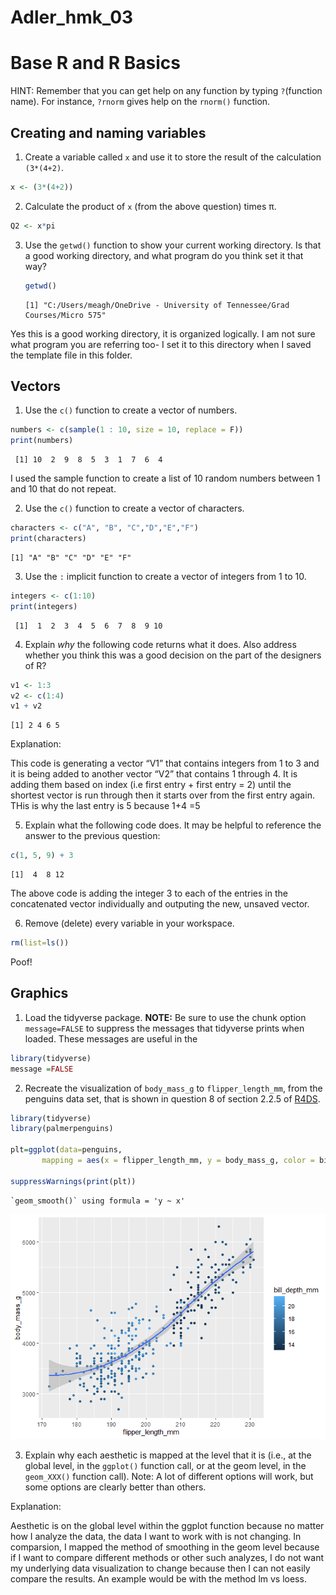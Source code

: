 # Adler_hmk_03

# Base R and R Basics

HINT: Remember that you can get help on any function by typing
`?`(function name). For instance, `?rnorm` gives help on the `rnorm()`
function.

## Creating and naming variables

1.  Create a variable called `x` and use it to store the result of the
    calculation `(3*(4+2)`.

``` r
x <- (3*(4+2))
```

2.  Calculate the product of `x` (from the above question) times π.

``` r
Q2 <- x*pi
```

3.  Use the `getwd()` function to show your current working directory.
    Is that a good working directory, and what program do you think set
    it that way?

    ``` r
    getwd()
    ```

        [1] "C:/Users/meagh/OneDrive - University of Tennessee/Grad Courses/Micro 575"

Yes this is a good working directory, it is organized logically. I am
not sure what program you are referring too- I set it to this directory
when I saved the template file in this folder.

## Vectors

1.  Use the `c()` function to create a vector of numbers.

``` r
numbers <- c(sample(1 : 10, size = 10, replace = F)) 
print(numbers)
```

     [1] 10  2  9  8  5  3  1  7  6  4

I used the sample function to create a list of 10 random numbers between
1 and 10 that do not repeat.

2.  Use the `c()` function to create a vector of characters.

``` r
characters <- c("A", "B", "C","D","E","F")
print(characters)
```

    [1] "A" "B" "C" "D" "E" "F"

3.  Use the `:` implicit function to create a vector of integers from 1
    to 10.

``` r
integers <- c(1:10)
print(integers)
```

     [1]  1  2  3  4  5  6  7  8  9 10

4.  Explain *why* the following code returns what it does. Also address
    whether you think this was a good decision on the part of the
    designers of R?

``` r
v1 <- 1:3
v2 <- c(1:4)
v1 + v2
```

    [1] 2 4 6 5

Explanation:

This code is generating a vector “V1” that contains integers from 1 to 3
and it is being added to another vector “V2” that contains 1 through 4.
It is adding them based on index (i.e first entry + first entry = 2)
until the shortest vector is run through then it starts over from the
first entry again. THis is why the last entry is 5 because 1+4 =5

5.  Explain what the following code does. It may be helpful to reference
    the answer to the previous question:

``` r
c(1, 5, 9) + 3
```

    [1]  4  8 12

The above code is adding the integer 3 to each of the entries in the
concatenated vector individually and outputing the new, unsaved vector.

6.  Remove (delete) every variable in your workspace.

``` r
rm(list=ls())
```

Poof!

## Graphics

1.  Load the tidyverse package. **NOTE:** Be sure to use the chunk
    option `message=FALSE` to suppress the messages that tidyverse
    prints when loaded. These messages are useful in the

``` r
library(tidyverse)
message =FALSE
```

2.  Recreate the visualization of `body_mass_g` to `flipper_length_mm`,
    from the penguins data set, that is shown in question 8 of section
    2.2.5 of [R4DS](https://r4ds.hadley.nz/data-visualize).

``` r
library(tidyverse)
library(palmerpenguins)

plt=ggplot(data=penguins, 
       mapping = aes(x = flipper_length_mm, y = body_mass_g, color = bill_depth_mm)) + geom_point() + geom_smooth(method ="loess")

suppressWarnings(print(plt))
```

    `geom_smooth()` using formula = 'y ~ x'

![](Adler_hmk_03_files/figure-commonmark/unnamed-chunk-11-1.png)

3.  Explain why each aesthetic is mapped at the level that it is (i.e.,
    at the global level, in the `ggplot()` function call, or at the geom
    level, in the `geom_XXX()` function call). Note: A lot of different
    options will work, but some options are clearly better than others.

Explanation:

Aesthetic is on the global level within the ggplot function because no
matter how I analyze the data, the data I want to work with is not
changing. In comparsion, I mapped the method of smoothing in the geom
level because if I want to compare different methods or other such
analyzes, I do not want my underlying data visualization to change
because then I can not easily compare the results. An example would be
with the method lm vs loess.
